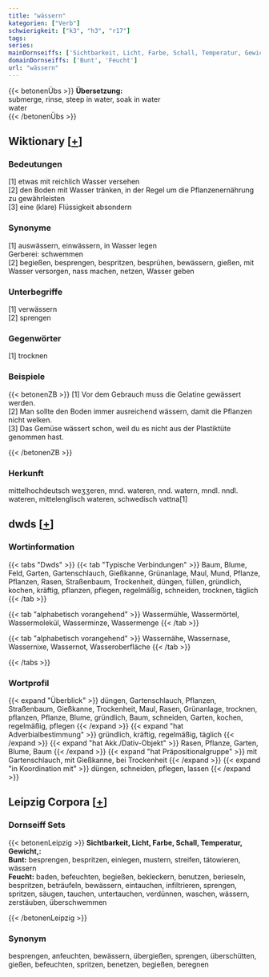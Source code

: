 ```yaml
---
title: "wässern"
kategorien: ["Verb"]
schwierigkeit: ["k3", "h3", "r17"]
tags:
series:
mainDornseiffs: ['Sichtbarkeit, Licht, Farbe, Schall, Temperatur, Gewicht,']
domainDornseiffs: ['Bunt', 'Feucht']
url: "wässern"
---
```


{{< betonenÜbs >}}
**Übersetzung:**  
submerge, rinse, steep  in water, soak in  water  
water  
{{< /betonenÜbs >}}

## Wiktionary [[+](https://de.wiktionary.org/wiki/wässern)]

### Bedeutungen
[1] etwas mit reichlich Wasser versehen  
[2] den Boden mit Wasser tränken, in der Regel um die Pflanzenernährung zu gewährleisten  
[3] eine (klare) Flüssigkeit absondern  

### Synonyme
[1] auswässern, einwässern, in Wasser legen  
Gerberei: schwemmen  
[2] begießen, besprengen, bespritzen, besprühen, bewässern, gießen, mit Wasser versorgen, nass machen, netzen, Wasser geben  

### Unterbegriffe
[1] verwässern  
[2] sprengen  

### Gegenwörter
[1] trocknen  

### Beispiele
{{< betonenZB >}}
[1] Vor dem Gebrauch muss die Gelatine gewässert werden.  
[2] Man sollte den Boden immer ausreichend wässern, damit die Pflanzen nicht welken.  
[3] Das Gemüse wässert schon, weil du es nicht aus der Plastiktüte genommen hast.  

{{< /betonenZB >}}
### Herkunft
mittelhochdeutsch weʒʒeren, mnd. wateren, nnd. watern, mndl. nndl. wateren, mittelenglisch wateren, schwedisch vattna[1]  



## dwds [[+](https://www.dwds.de/wb/wässern)]

### Wortinformation
{{< tabs "Dwds" >}}
{{< tab "Typische Verbindungen" >}}
Baum, Blume, Feld, Garten, Gartenschlauch, Gießkanne, Grünanlage, Maul, Mund, Pflanze, Pflanzen, Rasen, Straßenbaum, Trockenheit, düngen, füllen, gründlich, kochen, kräftig, pflanzen, pflegen, regelmäßig, schneiden, trocknen, täglich
{{< /tab >}}

{{< tab "alphabetisch vorangehend" >}}
Wassermühle, Wassermörtel, Wassermolekül, Wasserminze, Wassermenge
{{< /tab >}}

{{< tab "alphabetisch vorangehend" >}}
Wassernähe, Wassernase, Wassernixe, Wassernot, Wasseroberfläche
{{< /tab >}}

{{< /tabs >}}

### Wortprofil
{{< expand "Überblick" >}} düngen, Gartenschlauch, Pflanzen, Straßenbaum, Gießkanne, Trockenheit, Maul, Rasen, Grünanlage, trocknen, pflanzen, Pflanze, Blume, gründlich, Baum, schneiden, Garten, kochen, regelmäßig, pflegen {{< /expand >}}
{{< expand "hat Adverbialbestimmung" >}} gründlich, kräftig, regelmäßig, täglich {{< /expand >}}
{{< expand "hat Akk./Dativ-Objekt" >}} Rasen, Pflanze, Garten, Blume, Baum {{< /expand >}}
{{< expand "hat Präpositionalgruppe" >}} mit Gartenschlauch, mit Gießkanne, bei Trockenheit {{< /expand >}}
{{< expand "in Koordination mit" >}} düngen, schneiden, pflegen, lassen {{< /expand >}}

## Leipzig Corpora [[+](https://corpora.uni-leipzig.de/en/res?word=wässern&corpusId=deu_newscrawl-public_2018)]

### Dornseiff Sets
{{< betonenLeipzig >}}
**Sichtbarkeit, Licht, Farbe, Schall, Temperatur, Gewicht,:**  
**Bunt:** besprengen, bespritzen, einlegen, mustern, streifen, tätowieren, wässern  
**Feucht:** baden, befeuchten, begießen, bekleckern, benutzen, berieseln, bespritzen, beträufeln, bewässern, eintauchen, infiltrieren, sprengen, spritzen, säugen, tauchen, untertauchen, verdünnen, waschen, wässern, zerstäuben, überschwemmen  

{{< /betonenLeipzig >}}

### Synonym
besprengen, anfeuchten, bewässern, übergießen, sprengen, überschütten, gießen, befeuchten, spritzen, benetzen, begießen, beregnen

